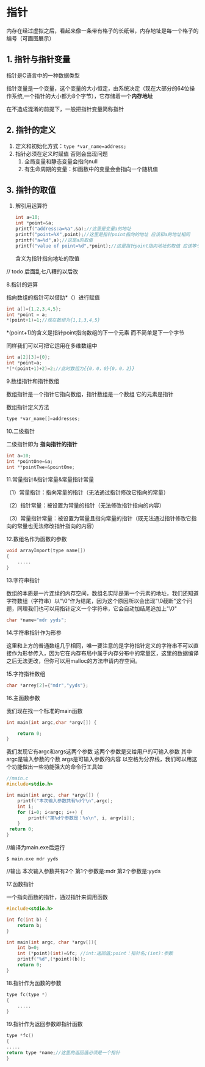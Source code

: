 # 指针

内存在经过虚拟之后，看起来像一条带有格子的长纸带，内存地址是每一个格子的编号（可画图展示）

## 1. 指针与指针变量
指针是C语言中的一种数据类型

指针变量是一个变量，这个变量的大小恒定，由系统决定（现在大部分的64位操作系统,一个指针的大小都为8个字节），它存储着一个**内存地址**

在不造成混淆的前提下，一般把指针变量简称指针

## 2. 指针的定义
1. 定义和初始化方式：`type *var_name=address;`
2. 指针必须在定义时赋值 否则会出现问题
    1. 全局变量和静态变量会指向null
    2. 有生命周期的变量：如函数中的变量会会指向一个随机值

## 3. 指针的取值
1. 解引用运算符

    ```c
    int a=10;
    int *point=&a;
    printf("address:a=%a",&a);//这里是变量a的地址
    printf("point=%X",point);//这里是指针point指向的地址 应该和a的地址相同
    printf("a=%d",a);//这是a的取值
    printf("value of point=%d",*point);//这是指针point指向地址的取值 应该等于a
    ```

   含义为指针指向地址的取值

// todo 后面乱七八糟的以后改

8.指针的运算

指向数组的指针可以借助*（）进行赋值

```c
int a[]={1,2,3,4,5};
int *point = a;
*(point+1)=1;//现在数组为{1,1,3,4,5}
```

*(point+1)的含义是指针point指向数组的下一个元素 而不简单是下一个字节

同样我们可以可把它运用在多维数组中

```c
int a[2][3]={0};
int *point=a;
*(*(point+1)+2)=2;//此时数组为{{0，0，0}{0，0，2}}
```

9.数组指针和指针数组

数组指针是一个指针它指向数组，指针数组是一个数组 它的元素是指针

数组指针定义方法

```c
type *var_name[]=addresses;
```

10.二级指针

二级指针即为 **指向指针的指针**

```c
int a=10;
int *pointOne=&a;
int **pointTwe=&pointOne;
```

11.常量指针&指针常量&常量指针常量

（1）常量指针：指向常量的指针（无法通过指针修改它指向的常量）

（2）指针常量：被设置为常量的指针（无法修改指针指向的内容）

（3）常量指针常量：被设置为常量且指向常量的指针（既无法通过指针修改它指向的常量也无法修改指针指向的内容）

12.数组名作为函数的参数

```c
void arrayImport(type name[])
{
    .....
}
```

13.字符串指针

数组的本质是一片连续的内存空间，数组名实际是第一个元素的地址，我们还知道字符数组（字符串）以“\0”作为结尾，因为这个原因所以会出现"\0截断"这个问题，同理我们也可以用指针定义一个字符串，它会自动加结尾追加上"\0"

```c
char *name="mdr yyds";
```

14.字符串指针作为形参

这里和上方的普通数组几乎相同，唯一要注意的是字符指针定义的字符串不可以直接作为形参传入，因为它在内存布局中属于内存分布中的常量区，这里的数据编译之后无法更改，但你可以用malloc的方法申请内存空间。

15.字符指针数组

```c
char *arrey[2]={"mdr","yyds"};
```

16.主函数参数

我们现在找一个标准的main函数

```c
int main(int argc,char *argv[]) {

	return 0;
}
```

我们发现它有argc和args这两个参数 这两个参数是交给用户的可输入参数 其中argc是输入参数的个数 args是可输入参数的内容 以空格为分界线，我们可以用这个功能做出一些功能强大的命令行工具如

```c
//main.c
#include<stdio.h>

int main(int argc, char *argv[]) {
    printf("本次输入参数共有%d个\n",argc);
    int i;
	for (i=0; i<argc; i++) {
		printf("第%d个参数是：%s\n", i, argv[i]);
	}
 return 0;
}
```

//编译为main.exe后运行
```shell
$ main.exe mdr yyds
```
//输出
本次输入参数共有2个
第1个参数是:mdr
第2个参数是:yyds


17.函数指针

一个指向函数的指针，通过指针来调用函数

```c
#include<stdio.h>

int fc(int b) {
    return b;
}

int main(int argc, char *argv[]){  
    int b=0;
    int (*point)(int)=&fc; //int:返回值;point：指针名;(int):参数
    printf("%d",(*point)(b));
    return 0;
}
```

18.指针作为函数的参数

```c
type fc(type *)
{
    .....
}
```

19.指针作为返回参数即指针函数

```c
type *fc()
{
.....
return type *name;//这里的返回值必须是一个指针
}
```